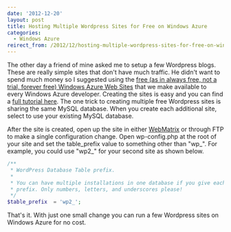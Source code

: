 ```yaml
---
date: '2012-12-20'
layout: post
title: Hosting Multiple Wordpress Sites for Free on Windows Azure
categories:
  - Windows Azure
reirect_from: /2012/12/hosting-multiple-wordpress-sites-for-free-on-windows-azure/
---
```


The other day a friend of mine asked me to setup a few Wordpress blogs. These are really simple sites that don't have much traffic. He didn't want to spend much money so I suggested using the [free (as in always free, not a trial, forever free) Windows Azure Web Sites](https://www.windowsazure.com/en-us/home/scenarios/web-sites/) that we make available to every Windows Azure developer. Creating the sites is easy and you can find a [full tutorial here](https://www.windowsazure.com/en-us/develop/php/tutorials/website-from-gallery/). The one trick to creating multiple free Wordpress sites is sharing the same MySQL database. When you create each additional site, select to use your existing MySQL database.

After the site is created, open up the site in either [WebMatrix](http://www.microsoft.com/web/webmatrix/) or through FTP to make a single configuration change. Open wp-config.php at the root of your site and set the table_prefix value to something other than "wp_". For example, you could use "wp2_" for your second site as shown below.

```php
/**
 * WordPress Database Table prefix.
 *
 * You can have multiple installations in one database if you give each a unique
 * prefix. Only numbers, letters, and underscores please!
 */
$table_prefix  = 'wp2_';
```

That's it. With just one small change you can run a few Wordpress sites on Windows Azure for no cost.

